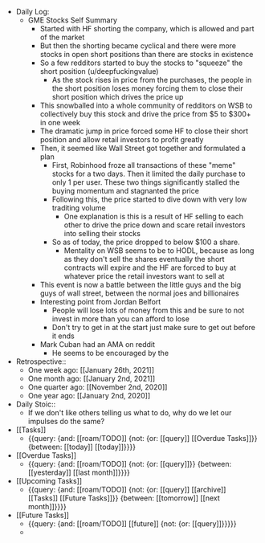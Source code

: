 - Daily Log:
    - GME Stocks Self Summary
        - Started with HF shorting the company, which is allowed and part of the market
        - But then the shorting became cyclical and there were more stocks in open short positions than there are stocks in existence
        - So a few redditors started to buy the stocks to "squeeze" the short position (u/deepfuckingvalue)
            - As the stock rises in price from the purchases, the people in the short position loses money forcing them to close their short position which drives the price up
        - This snowballed into a whole community of redditors on WSB to collectively buy this stock and drive the price from $5 to $300+ in one week
        - The dramatic jump in price forced some HF to close their short position and allow retail investors to profit greatly
        - Then, it seemed like Wall Street got together and formulated a plan
            - First, Robinhood froze all transactions of these "meme" stocks for a two days. Then it limited the daily purchase to only 1 per user. These two things significantly stalled the buying momentum and stagnanted the price
            - Following this, the price started to dive down with very low traditing volume
                - One explanation is this is a result of HF selling to each other to drive the price down and scare retail investors into selling their stocks
            - So as of today, the price dropped to below $100 a share.
                - Mentality on WSB seems to be to HODL, because as long as they don't sell the shares eventually the short contracts will expire and the HF are forced to buy at whatever price the retail investors want to sell at
        - This event is now a battle between the little guys and the big guys of wall street, between the normal joes and billionaires 
        - Interesting point from Jordan Belfort
            - People will lose lots of money from this and be sure to not invest in more than you can afford to lose
            - Don't try to get in at the start just make sure to get out before it ends
        - Mark Cuban had an AMA on reddit
            - He seems to be encouraged by the 
- Retrospective::
    - One week ago: [[January 26th, 2021]]
    - One month ago: [[January 2nd, 2021]]
    - One quarter ago: [[November 2nd, 2020]]
    - One year ago: [[January 2nd, 2020]]
- Daily Stoic::
    - If we don't like others telling us what to do, why do we let our impulses do the same?
- [[Tasks]]
    - {{query: {and: [[roam/TODO]] {not: {or: [[query]] [[Overdue Tasks]]}} {between: [[today]] [[today]]}}}}
- [[Overdue Tasks]]
    - {{query: {and: [[roam/TODO]] {not: {or: [[query]]}} {between: [[yesterday]] [[last month]]}}}}
- [[Upcoming Tasks]]
    - {{query: {and: [[roam/TODO]] {not: {or: [[query]] [[archive]] [[Tasks]] [[Future Tasks]]}} {between: [[tomorrow]] [[next month]]}}}}
- [[Future Tasks]]
    - {{query: {and: [[roam/TODO]] [[future]] {not: {or: [[query]]}}}}}
    - 
